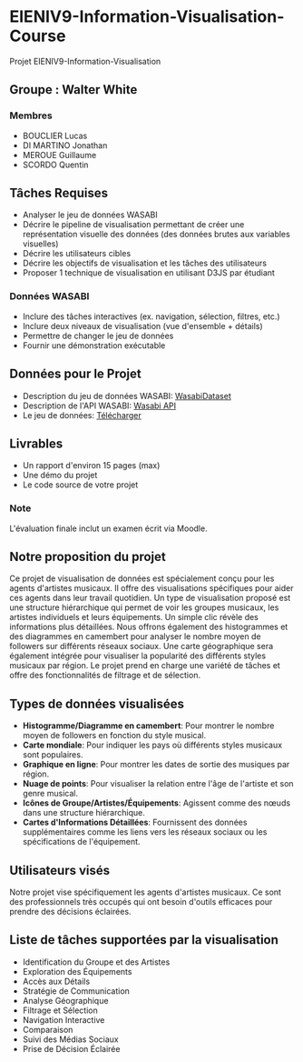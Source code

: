 # EIENIV9-Information-Visualisation-Course
Projet EIENIV9-Information-Visualisation

## Groupe : Walter White

### Membres
- BOUCLIER Lucas
- DI MARTINO Jonathan
- MEROUE Guillaume
- SCORDO Quentin

## Tâches Requises

- Analyser le jeu de données WASABI
- Décrire le pipeline de visualisation permettant de créer une représentation visuelle des données (des données brutes aux variables visuelles)
- Décrire les utilisateurs cibles
- Décrire les objectifs de visualisation et les tâches des utilisateurs
- Proposer 1 technique de visualisation en utilisant D3JS par étudiant

### Données WASABI

- Inclure des tâches interactives (ex. navigation, sélection, filtres, etc.)
- Inclure deux niveaux de visualisation (vue d'ensemble + détails)
- Permettre de changer le jeu de données
- Fournir une démonstration exécutable

## Données pour le Projet

- Description du jeu de données WASABI: [WasabiDataset](https://github.com/micbuffa/WasabiDataset)
- Description de l'API WASABI: [Wasabi API](https://wasabi.i3s.unice.fr/apidoc/)
- Le jeu de données: [Télécharger](https://filesender.renater.fr/?s=download&token=16ac9740-4ad5-4977-b3ee-a264bbd17900)

## Livrables

- Un rapport d'environ 15 pages (max)
- Une démo du projet
- Le code source de votre projet

### Note

L'évaluation finale inclut un examen écrit via Moodle.

## Notre proposition du projet

Ce projet de visualisation de données est spécialement conçu pour les agents d'artistes musicaux. Il offre des visualisations spécifiques pour aider ces agents dans leur travail quotidien. Un type de visualisation proposé est une structure hiérarchique qui permet de voir les groupes musicaux, les artistes individuels et leurs équipements. Un simple clic révèle des informations plus détaillées. Nous offrons également des histogrammes et des diagrammes en camembert pour analyser le nombre moyen de followers sur différents réseaux sociaux. Une carte géographique sera également intégrée pour visualiser la popularité des différents styles musicaux par région. Le projet prend en charge une variété de tâches et offre des fonctionnalités de filtrage et de sélection.

## Types de données visualisées

- **Histogramme/Diagramme en camembert**: Pour montrer le nombre moyen de followers en fonction du style musical.
- **Carte mondiale**: Pour indiquer les pays où différents styles musicaux sont populaires.
- **Graphique en ligne**: Pour montrer les dates de sortie des musiques par région.
- **Nuage de points**: Pour visualiser la relation entre l'âge de l'artiste et son genre musical.
- **Icônes de Groupe/Artistes/Équipements**: Agissent comme des nœuds dans une structure hiérarchique.
- **Cartes d'Informations Détaillées**: Fournissent des données supplémentaires comme les liens vers les réseaux sociaux ou les spécifications de l'équipement.

## Utilisateurs visés

Notre projet vise spécifiquement les agents d'artistes musicaux. Ce sont des professionnels très occupés qui ont besoin d'outils efficaces pour prendre des décisions éclairées.

## Liste de tâches supportées par la visualisation

- Identification du Groupe et des Artistes
- Exploration des Équipements
- Accès aux Détails
- Stratégie de Communication
- Analyse Géographique
- Filtrage et Sélection
- Navigation Interactive
- Comparaison
- Suivi des Médias Sociaux
- Prise de Décision Éclairée
